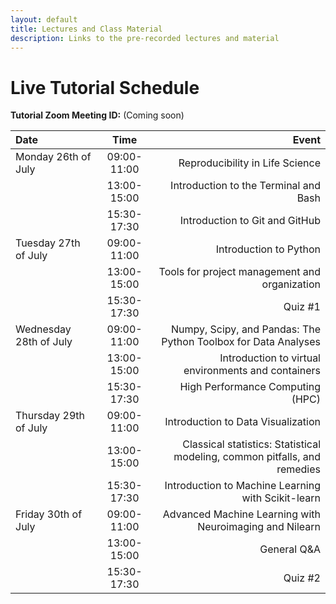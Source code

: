 ```yaml
---
layout: default
title: Lectures and Class Material
description: Links to the pre-recorded lectures and material
---
```


# Live Tutorial Schedule

**Tutorial Zoom Meeting ID:** (Coming soon)

| Date     | Time | Event     |
| :---        |    :----:   |          ---: |
| Monday 26th of July | 09:00-11:00       | Reproducibility in Life Science   |
|    | 13:00-15:00      | Introduction to the Terminal and Bash      |
|    | 15:30-17:30       | Introduction to Git and GitHub   |
| Tuesday 27th of July   | 09:00-11:00        | Introduction to Python      |
|    | 13:00-15:00      | Tools for project management and organization   |
|    | 15:30-17:30        | Quiz #1      |
| Wednesday 28th of July     | 09:00-11:00       | Numpy, Scipy, and Pandas: The Python Toolbox for Data Analyses   |
|    | 13:00-15:00       | Introduction to virtual environments and containers     |
|    | 15:30-17:30        | High Performance Computing (HPC)   |
| Thursday 29th of July     | 09:00-11:00       | Introduction to Data Visualization   |
|    | 13:00-15:00       | Classical statistics: Statistical modeling, common pitfalls, and remedies      |
|    | 15:30-17:30        | Introduction to Machine Learning with Scikit-learn |
| Friday 30th of July     | 09:00-11:00       | Advanced Machine Learning with Neuroimaging and Nilearn   |
|    | 13:00-15:00       | General Q&A      |
|    | 15:30-17:30       | Quiz #2  |